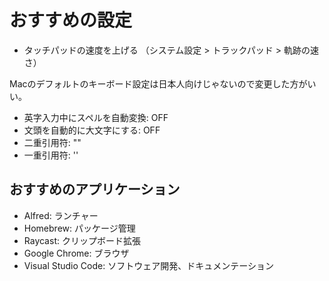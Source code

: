 # おすすめの設定

- タッチパッドの速度を上げる
  （システム設定 > トラックパッド > 軌跡の速さ）

Macのデフォルトのキーボード設定は日本人向けじゃないので変更した方がいい。

- 英字入力中にスペルを自動変換: OFF
- 文頭を自動的に大文字にする: OFF
- 二重引用符: ""
- 一重引用符: ''

## おすすめのアプリケーション

- Alfred: ランチャー
- Homebrew: パッケージ管理
- Raycast: クリップボード拡張
- Google Chrome: ブラウザ
- Visual Studio Code: ソフトウェア開発、ドキュメンテーション
